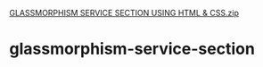 [GLASSMORPHISM SERVICE SECTION USING HTML & CSS.zip](https://github.com/manvir4/glassmorphism-service-section/files/6372141/GLASSMORPHISM.SERVICE.SECTION.USING.HTML.CSS.zip)
# glassmorphism-service-section
